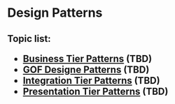<H1>Design Patterns</h1>

<h2>

Topic list:
* [Business Tier Patterns](education/BusinessTierPatterns.md) (TBD)
* [GOF Designe Patterns](education/GOFDesignePatterns.md) (TBD)
* [Integration Tier Patterns](education/IntegrationTierPatterns.md) (TBD)
* [Presentation Tier Patterns](education/PresentationTierPatterns.md) (TBD)

</h2>